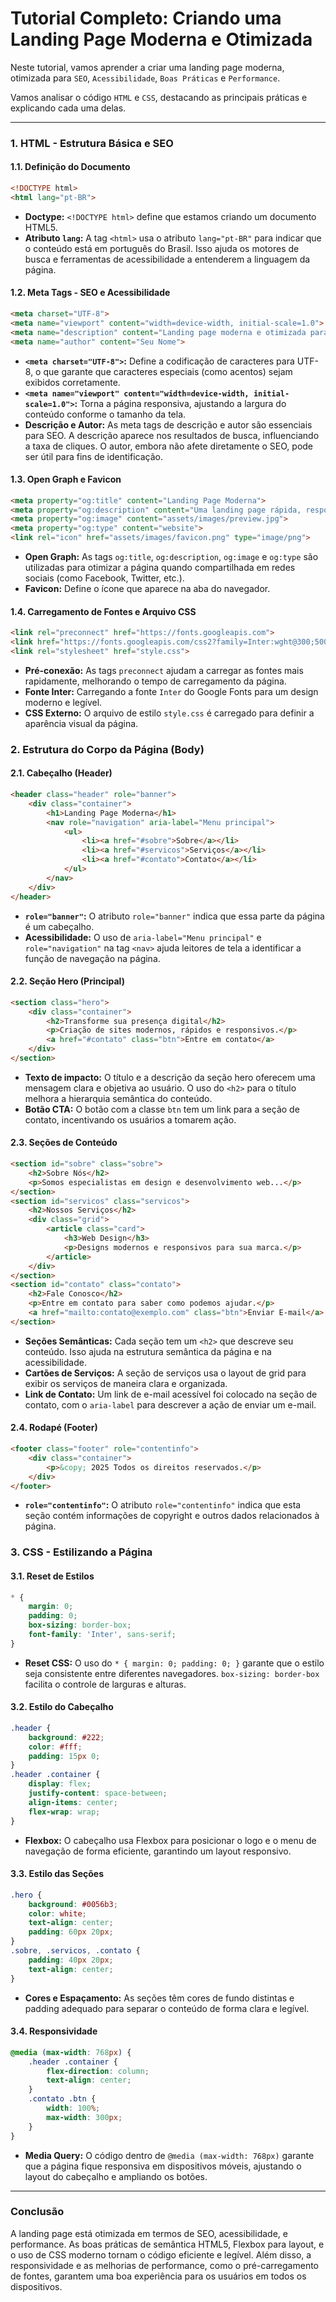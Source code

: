 # Tutorial Completo: Criando uma Landing Page Moderna e Otimizada

Neste tutorial, vamos aprender a criar uma landing page moderna, otimizada para `SEO`, `Acessibilidade`, `Boas Práticas` e `Performance`. 

Vamos analisar o código `HTML` e `CSS`, destacando as principais práticas e explicando cada uma delas.

---

### 1. **HTML - Estrutura Básica e SEO**

#### 1.1. **Definição do Documento**

```html
<!DOCTYPE html>
<html lang="pt-BR">
```
- **Doctype:** `<!DOCTYPE html>` define que estamos criando um documento HTML5.
- **Atributo `lang`:** A tag `<html>` usa o atributo `lang="pt-BR"` para indicar que o conteúdo está em português do Brasil. Isso ajuda os motores de busca e ferramentas de acessibilidade a entenderem a linguagem da página.

#### 1.2. **Meta Tags - SEO e Acessibilidade**

```html
<meta charset="UTF-8">
<meta name="viewport" content="width=device-width, initial-scale=1.0">
<meta name="description" content="Landing page moderna e otimizada para performance e acessibilidade">
<meta name="author" content="Seu Nome">
```
- **`<meta charset="UTF-8">`:** Define a codificação de caracteres para UTF-8, o que garante que caracteres especiais (como acentos) sejam exibidos corretamente.
- **`<meta name="viewport" content="width=device-width, initial-scale=1.0">`:** Torna a página responsiva, ajustando a largura do conteúdo conforme o tamanho da tela.
- **Descrição e Autor:** As meta tags de descrição e autor são essenciais para SEO. A descrição aparece nos resultados de busca, influenciando a taxa de cliques. O autor, embora não afete diretamente o SEO, pode ser útil para fins de identificação.

#### 1.3. **Open Graph e Favicon**

```html
<meta property="og:title" content="Landing Page Moderna">
<meta property="og:description" content="Uma landing page rápida, responsiva e bem projetada">
<meta property="og:image" content="assets/images/preview.jpg">
<meta property="og:type" content="website">
<link rel="icon" href="assets/images/favicon.png" type="image/png">
```
- **Open Graph:** As tags `og:title`, `og:description`, `og:image` e `og:type` são utilizadas para otimizar a página quando compartilhada em redes sociais (como Facebook, Twitter, etc.).
- **Favicon:** Define o ícone que aparece na aba do navegador.

#### 1.4. **Carregamento de Fontes e Arquivo CSS**

```html
<link rel="preconnect" href="https://fonts.googleapis.com">
<link href="https://fonts.googleapis.com/css2?family=Inter:wght@300;500;700&display=swap" rel="stylesheet">
<link rel="stylesheet" href="style.css">
```
- **Pré-conexão:** As tags `preconnect` ajudam a carregar as fontes mais rapidamente, melhorando o tempo de carregamento da página.
- **Fonte Inter:** Carregando a fonte `Inter` do Google Fonts para um design moderno e legível.
- **CSS Externo:** O arquivo de estilo `style.css` é carregado para definir a aparência visual da página.

### 2. **Estrutura do Corpo da Página (Body)**

#### 2.1. **Cabeçalho (Header)**

```html
<header class="header" role="banner">
    <div class="container">
        <h1>Landing Page Moderna</h1>
        <nav role="navigation" aria-label="Menu principal">
            <ul>
                <li><a href="#sobre">Sobre</a></li>
                <li><a href="#servicos">Serviços</a></li>
                <li><a href="#contato">Contato</a></li>
            </ul>
        </nav>
    </div>
</header>
```
- **`role="banner"`:** O atributo `role="banner"` indica que essa parte da página é um cabeçalho.
- **Acessibilidade:** O uso de `aria-label="Menu principal"` e `role="navigation"` na tag `<nav>` ajuda leitores de tela a identificar a função de navegação na página.

#### 2.2. **Seção Hero (Principal)**

```html
<section class="hero">
    <div class="container">
        <h2>Transforme sua presença digital</h2>
        <p>Criação de sites modernos, rápidos e responsivos.</p>
        <a href="#contato" class="btn">Entre em contato</a>
    </div>
</section>
```
- **Texto de impacto:** O título e a descrição da seção hero oferecem uma mensagem clara e objetiva ao usuário. O uso do `<h2>` para o título melhora a hierarquia semântica do conteúdo.
- **Botão CTA:** O botão com a classe `btn` tem um link para a seção de contato, incentivando os usuários a tomarem ação.

#### 2.3. **Seções de Conteúdo**

```html
<section id="sobre" class="sobre">
    <h2>Sobre Nós</h2>
    <p>Somos especialistas em design e desenvolvimento web...</p>
</section>
<section id="servicos" class="servicos">
    <h2>Nossos Serviços</h2>
    <div class="grid">
        <article class="card">
            <h3>Web Design</h3>
            <p>Designs modernos e responsivos para sua marca.</p>
        </article>
    </div>
</section>
<section id="contato" class="contato">
    <h2>Fale Conosco</h2>
    <p>Entre em contato para saber como podemos ajudar.</p>
    <a href="mailto:contato@exemplo.com" class="btn">Enviar E-mail</a>
</section>
```
- **Seções Semânticas:** Cada seção tem um `<h2>` que descreve seu conteúdo. Isso ajuda na estrutura semântica da página e na acessibilidade.
- **Cartões de Serviços:** A seção de serviços usa o layout de grid para exibir os serviços de maneira clara e organizada.
- **Link de Contato:** Um link de e-mail acessível foi colocado na seção de contato, com o `aria-label` para descrever a ação de enviar um e-mail.

#### 2.4. **Rodapé (Footer)**

```html
<footer class="footer" role="contentinfo">
    <div class="container">
        <p>&copy; 2025 Todos os direitos reservados.</p>
    </div>
</footer>
```
- **`role="contentinfo"`:** O atributo `role="contentinfo"` indica que esta seção contém informações de copyright e outros dados relacionados à página.

### 3. **CSS - Estilizando a Página**

#### 3.1. **Reset de Estilos**

```css
* {
    margin: 0;
    padding: 0;
    box-sizing: border-box;
    font-family: 'Inter', sans-serif;
}
```
- **Reset CSS:** O uso do `* { margin: 0; padding: 0; }` garante que o estilo seja consistente entre diferentes navegadores. `box-sizing: border-box` facilita o controle de larguras e alturas.

#### 3.2. **Estilo do Cabeçalho**

```css
.header {
    background: #222;
    color: #fff;
    padding: 15px 0;
}
.header .container {
    display: flex;
    justify-content: space-between;
    align-items: center;
    flex-wrap: wrap;
}
```
- **Flexbox:** O cabeçalho usa Flexbox para posicionar o logo e o menu de navegação de forma eficiente, garantindo um layout responsivo.

#### 3.3. **Estilo das Seções**

```css
.hero {
    background: #0056b3;
    color: white;
    text-align: center;
    padding: 60px 20px;
}
.sobre, .servicos, .contato {
    padding: 40px 20px;
    text-align: center;
}
```
- **Cores e Espaçamento:** As seções têm cores de fundo distintas e padding adequado para separar o conteúdo de forma clara e legível.

#### 3.4. **Responsividade**

```css
@media (max-width: 768px) {
    .header .container {
        flex-direction: column;
        text-align: center;
    }
    .contato .btn {
        width: 100%;
        max-width: 300px;
    }
}
```
- **Media Query:** O código dentro de `@media (max-width: 768px)` garante que a página fique responsiva em dispositivos móveis, ajustando o layout do cabeçalho e ampliando os botões.

---

### Conclusão

A landing page está otimizada em termos de SEO, acessibilidade, e performance. As boas práticas de semântica HTML5, Flexbox para layout, e o uso de CSS moderno tornam o código eficiente e legível. Além disso, a responsividade e as melhorias de performance, como o pré-carregamento de fontes, garantem uma boa experiência para os usuários em todos os dispositivos.
